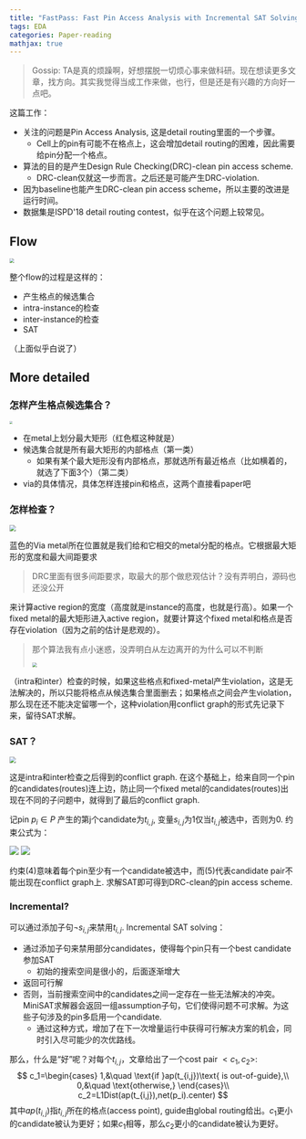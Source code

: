 ```yaml
---
title: "FastPass: Fast Pin Access Analysis with Incremental SAT Solving"
tags: EDA 
categories: Paper-reading
mathjax: true
---
```


> Gossip: TA是真的烦躁啊，好想摆脱一切烦心事来做科研。现在想读更多文章，找方向。其实我觉得当成工作来做，也行，但是还是有兴趣的方向好一点吧。

这篇工作：

+ 关注的问题是Pin Access Analysis, 这是detail routing里面的一个步骤。
  + Cell上的pin有可能不在格点上，这会增加detail routing的困难，因此需要给pin分配一个格点。
+ 算法的目的是产生Design Rule Checking(DRC)-clean pin access scheme.
  + DRC-clean仅就这一步而言。之后还是可能产生DRC-violation.
+ 因为baseline也能产生DRC-clean pin access scheme，所以主要的改进是运行时间。
+ 数据集是ISPD'18 detail routing contest，似乎在这个问题上较常见。

## Flow



<img src="https://raw.githubusercontent.com/diriLin/blog_img/main/20230916001845.png" style="zoom:50%;" />

整个flow的过程是这样的：

+ 产生格点的候选集合
+ intra-instance的检查
+ inter-instance的检查
+ SAT

（上面似乎白说了）

## More detailed

### 怎样产生格点候选集合？

<img src="https://raw.githubusercontent.com/diriLin/blog_img/main/20230916004424.png" style="zoom: 33%;" />

+ 在metal上划分最大矩形（红色框这种就是）
+ 候选集合就是所有最大矩形的内部格点（第一类）
  + 如果有某个最大矩形没有内部格点，那就选所有最近格点（比如横着的，就选了下面3个）（第二类）
+ via的具体情况，具体怎样连接pin和格点，这两个直接看paper吧

### 怎样检查？

<img src="https://raw.githubusercontent.com/diriLin/blog_img/main/20230916004945.png" style="zoom:67%;" />

蓝色的Via metal所在位置就是我们给和它相交的metal分配的格点。它根据最大矩形的宽度和最大间距要求

> DRC里面有很多间距要求，取最大的那个做悲观估计？没有弄明白，源码也还没公开

来计算active region的宽度（高度就是instance的高度，也就是行高）。如果一个fixed metal的最大矩形进入active region，就要计算这个fixed metal和格点是否存在violation（因为之前的估计是悲观的）。

> 那个算法我有点小迷惑，没弄明白从左边离开的为什么可以不判断
>
> <img src="https://raw.githubusercontent.com/diriLin/blog_img/main/20230916012211.png" style="zoom:50%;" />

（intra和inter）检查的时候，如果这些格点和fixed-metal产生violation，这是无法解决的，所以只能将格点从候选集合里面删去；如果格点之间会产生violation，那么现在还不能决定留哪一个，这种violation用conflict graph的形式先记录下来，留待SAT求解。

### SAT？

<img src="https://raw.githubusercontent.com/diriLin/blog_img/main/20230916012607.png" style="zoom:67%;" />

这是intra和inter检查之后得到的conflict graph. 在这个基础上，给来自同一个pin的candidates(routes)连上边，防止同一个fixed metal的candidates(routes)出现在不同的子问题中，就得到了最后的conflict graph.

记pin $p_i\in P$ 产生的第j个candidate为$t_{i,j}$, 变量$s_{i,j}$为1仅当$t_{i,j}$​被选中，否则为0. 约束公式为：

<img src="https://raw.githubusercontent.com/diriLin/blog_img/main/20230916013557.png"/>

<img src="https://raw.githubusercontent.com/diriLin/blog_img/main/20230916013651.png"/>

约束(4)意味着每个pin至少有一个candidate被选中，而(5)代表candidate pair不能出现在conflict graph上. 求解SAT即可得到DRC-clean的pin access scheme.

### Incremental?

可以通过添加子句$\neg s_{i,j}$来禁用$t_{i,j}$. Incremental SAT solving：

+ 通过添加子句来禁用部分candidates，使得每个pin只有一个best candidate参加SAT
  + 初始的搜索空间是很小的，后面逐渐增大
+ 返回可行解
+ 否则，当前搜索空间中的candidates之间一定存在一些无法解决的冲突。MiniSAT求解器会返回一组assumption子句，它们使得问题不可求解。为这些子句涉及的pin多启用一个candidate. 
  + 通过这种方式，增加了在下一次增量运行中获得可行解决方案的机会，同时引入尽可能少的次优路线。

那么，什么是“好”呢？对每个$t_{i,j}$，文章给出了一个cost pair $<c_1,c_2>$:
$$
c_1=\begin{cases}
1,&\quad \text{if }ap(t_{i,j})\text{ is out-of-guide},\\
0,&\quad \text{otherwise,}
\end{cases}\\
c_2=L1Dist(ap(t_{i,j}),net(p_i).center)
$$
其中$ap(t_{i,j})$指$t_{i,j}$所在的格点(access point), guide由global routing给出。$c_1$更小的candidate被认为更好；如果$c_1$相等，那么$c_2$更小的candidate被认为更好。
